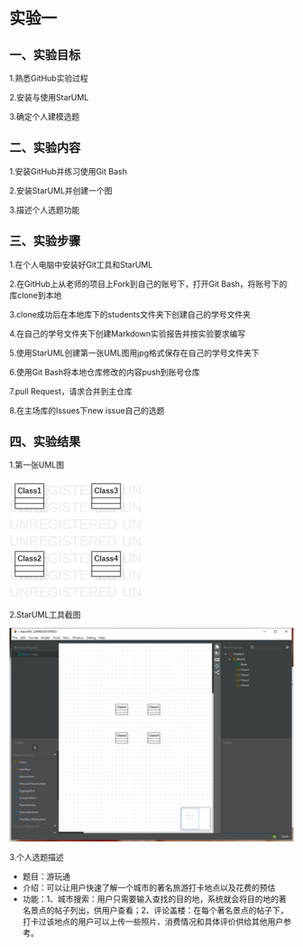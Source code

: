 # 实验一

## 一、实验目标

1.熟悉GitHub实验过程

2.安装与使用StarUML

3.确定个人建模选题

## 二、实验内容

1.安装GitHub并练习使用Git Bash

2.安装StarUML并创建一个图

3.描述个人选题功能

## 三、实验步骤

1.在个人电脑中安装好Git工具和StarUML

2.在GitHub上从老师的项目上Fork到自己的账号下，打开Git Bash，将账号下的库clone到本地

3.clone成功后在本地库下的students文件夹下创建自己的学号文件夹

4.在自己的学号文件夹下创建Markdown实验报告并按实验要求编写

5.使用StarUML创建第一张UML图用jpg格式保存在自己的学号文件夹下

6.使用Git Bash将本地仓库修改的内容push到账号仓库

7.pull Request，请求合并到主仓库

8.在主场库的Issues下new issue自己的选题

## 四、实验结果

1.第一张UML图

![第一张UML图](./Model1.jpg)

2.StarUML工具截图

![StarUML工具截图](./Model2.png)

3.个人选题描述

- 题目：游玩通
- 介绍：可以让用户快速了解一个城市的著名旅游打卡地点以及花费的预估
- 功能：1、城市搜索：用户只需要输入查找的目的地，系统就会将目的地的著名景点的帖子列出，供用户查看；2、评论盖楼：在每个著名景点的帖子下，打卡过该地点的用户可以上传一些照片、消费情况和具体评价供给其他用户参考。





